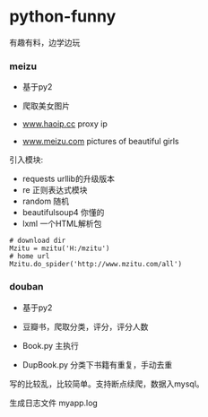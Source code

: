 # python-funny
有趣有料，边学边玩

### meizu  

- 基于py2 
- 爬取美女图片


- www.haoip.cc   proxy ip 
- www.meizu.com pictures of beautiful girls

引入模块:

- requests urllib的升级版本
- re 正则表达式模块
- random 随机
- beautifulsoup4 你懂的
- lxml 一个HTML解析包 

```pyt
# download dir 
Mzitu = mzitu('H:/mzitu')
# home url
Mzitu.do_spider('http://www.mzitu.com/all')
```



### douban

- 基于py2


- 豆瓣书，爬取分类，评分，评分人数
- Book.py  主执行
- DupBook.py 分类下书籍有重复，手动去重

写的比较乱，比较简单。支持断点续爬，数据入mysql。

生成日志文件 myapp.log

